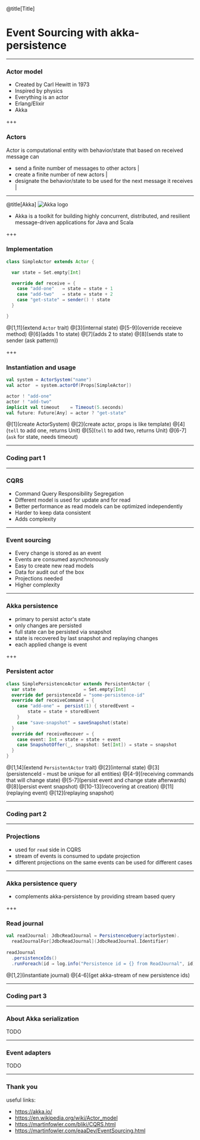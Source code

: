 @title[Title]
# Event Sourcing with akka-persistence

---
### Actor model
- Created by Carl Hewitt in 1973
- Inspired by physics
- Everything is an actor
- Erlang/Elixir
- Akka

+++
### Actors
Actor is computational entity with behavior/state that based on received message can
- send a finite number of messages to other actors |
- create a finite number of new actors |
- designate the behavior/state to be used for the next message it receives |

---
@title[Akka]
![Akka logo](https://akka.io/resources/images/akka_full_color.svg)

* Akka is a toolkit for building highly concurrent, distributed, and resilient message-driven applications for Java and Scala

+++
### Implementation
```scala
class SimpleActor extends Actor {

  var state = Set.empty[Int]

  override def receive = {
    case "add-one"   ⇒ state = state + 1
    case "add-two"   ⇒ state = state + 2
    case "get-state" ⇒ sender() ! state
  }

}
```
@[1,11](extend `Actor` trait)
@[3](internal state)
@[5-9](override receieve method)
@[6](adds 1 to state)
@[7](adds 2 to state)
@[8](sends state to sender (ask pattern))

+++
### Instantiation and usage
```scala
val system = ActorSystem("name")
val actor  = system.actorOf(Props[SimpleActor])

actor ! "add-one"
actor ! "add-two"
implicit val timeout    = Timeout(5.seconds)
val future: Future[Any] = actor ? "get-state"
```
@[1](create ActorSystem)
@[2](create actor, props is like template)
@[4](`tell` to add one, returns Unit)
@[5](`tell` to add two, returns Unit)
@[6-7](`ask` for state, needs timeout)

---
### Coding part 1

---
### CQRS
- Command Query Responsibility Segregation
- Different model is used for update and for read
- Better performance as read models can be optimized independently
- Harder to keep data consistent
- Adds complexity

---
### Event sourcing
- Every change is stored as an event
- Events are consumed asynchronously
- Easy to create new read models
- Data for audit out of the box
- Projections needed
- Higher complexity

---
### Akka persistence
- primary to persist actor's state
- only changes are persisted
- full state can be persisted via snapshot
- state is recovered by last snapshot and replaying changes
- each applied change is event 

+++
### Persistent actor
```scala
class SimplePersistenceActor extends PersistentActor {
  var state                  = Set.empty[Int]
  override def persistenceId = "some-persistence-id"
  override def receiveCommand = {
    case "add-one" ⇒  persist(1) { storedEvent ⇒
        state = state + storedEvent
    }
    case "save-snapshot" ⇒ saveSnapshot(state)
  }
  override def receiveRecover = {
    case event: Int ⇒ state = state + event
    case SnapshotOffer(_, snapshot: Set[Int]) ⇒ state = snapshot
  }
}
```
@[1,14](extend `PersistentActor` trait)
@[2](internal state)
@[3](persistenceId - must be unique for all entities)
@[4-9](receiving commands that will change state)
@[5-7](persist event and change state afterwards)
@[8](persist event snapshot)
@[10-13](recovering at creation)
@[11](replaying event)
@[12](replaying snapshot)

---
### Coding part 2

---
### Projections
- used for `read` side in CQRS
- stream of events is consumed to update projection
- different projections on the same events can be used for different cases

---
### Akka persistence query
- complements akka-persistence by providing stream based query

+++
### Read journal
```scala
val readJournal: JdbcReadJournal = PersistenceQuery(actorSystem).
  readJournalFor[JdbcReadJournal](JdbcReadJournal.Identifier)
  
readJournal
  .persistenceIds()
  .runForeach(id ⇒ log.info("Persistence id = {} from ReadJournal", id))
```
@[1,2](instantiate journal)
@[4-6](get akka-stream of new persistence ids)

---
### Coding part 3

---
### About Akka serialization
TODO

---
### Event adapters
TODO

---
### Thank you
useful links:
- https://akka.io/
- https://en.wikipedia.org/wiki/Actor_model
- https://martinfowler.com/bliki/CQRS.html
- https://martinfowler.com/eaaDev/EventSourcing.html


